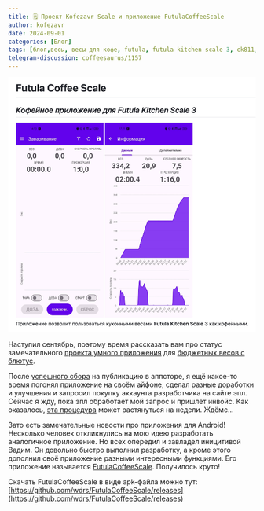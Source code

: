 ```yaml
---
title: 🗒 Проект Kofezavr Scale и приложение FutulaCoffeeScale
author: kofezavr
date: 2024-09-01
categories: [Блог]
tags: [блог,весы, весы для кофе, futula, futula kitchen scale 3, ck811, ck811ble, kofezavr scale]
telegram-discussion: coffeesaurus/1157
--- 
```

![Проект Kofezavr Scale и приложение FutulaCoffeeScale](/assets/img/posts/24/09/futula.jpg)

Наступил сентябрь, поэтому время рассказать вам про статус замечательного [проекта умного приложения](https://kofezavr.ru/posts/2024/07/08/%D0%BF%D1%80%D0%BE%D0%B5%D0%BA%D1%82-kofezavr-scale) для [бюджетных весов с блютус](https://www.youtube.com/watch?v=BNw_KSJuXiY).

После [успешного сбора](https://t.me/coffeesaurus/1104) на публикацию в аппсторе, я ещё какое-то время погонял приложение на своём айфоне, сделал разные доработки и улучшения и запросил покупку аккаунта разработчика на сайте эпл. Сейчас я жду, пока эпл обработает мой запрос и пришлёт инвойс. Как оказалось, [эта процедура](https://t.me/coffeetopics/1736/3546) может растянуться на недели. Ждёмс... 

Зато есть замечательные новости про приложения для Android! Несколько человек откликнулись на мою идею разработать аналогичное приложение. Но всех опередил и завладел иницитивой Вадим. Он довольно быстро выполнил разработку, а кроме этого дополнил своё приложение разными интересными функциями. Его приложение называется [FutulaCoffeeScale](https://github.com/wdrs/FutulaCoffeeScale). Получилось круто!

Скачать FutulaCoffeeScale в виде apk-файла можно тут: [https://github.com/wdrs/FutulaCoffeeScale/releases](https://github.com/wdrs/FutulaCoffeeScale/releases)